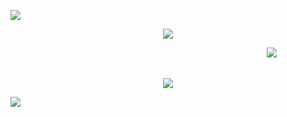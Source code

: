 ![](https://files.catbox.moe/2jofcs.webp)
<p align="center">
<img src="https://files.catbox.moe/qo9po4.gif">
</p>

　　　　　　　　　　　　　　　　　　　　　　　　　　　　 　![](https://komarev.com/ghpvc/?username=pwnedangel&color=061521&style=plastic&label=　　　　🪽　　　　)
## 
<p align="center">
<img src="https://files.catbox.moe/avwwhu.webp">
</p>

![](https://files.catbox.moe/cb0lup.webp)
